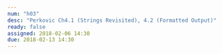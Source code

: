 ```yaml
---
num: "h03"
desc: "Perkovic Ch4.1 (Strings Revisited), 4.2 (Formatted Output)"
ready: false
assigned: 2018-02-06 14:30
due: 2018-02-13 14:30
---
```

